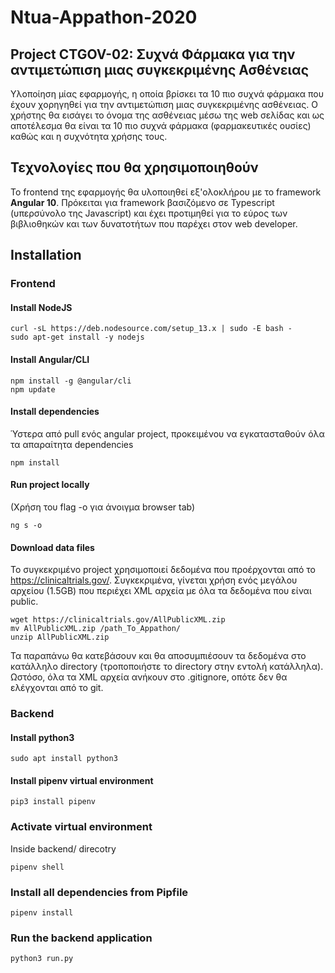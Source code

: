 # Ntua-Appathon-2020

## Project CTGOV-02: Συχνά Φάρμακα για την αντιμετώπιση μιας συγκεκριμένης Ασθένειας

Υλοποίηση μίας εφαρμογής, η οποία βρίσκει τα 10 πιο συχνά φάρμακα που έχουν χορηγηθεί για την αντιμετώπιση μιας συγκεκριμένης ασθένειας. 
Ο χρήστης θα εισάγει το όνομα της ασθένειας μέσω της web σελίδας και ως αποτέλεσμα θα είναι τα 10 πιο συχνά φάρμακα (φαρμακευτικές ουσίες) καθώς και η συχνότητα χρήσης τους. 

## Τεχνολογίες που θα χρησιμοποιηθούν

To frontend της εφαρμογής θα υλοποιηθεί εξ'ολοκλήρου με το framework <strong>Angular 10</strong>.
Πρόκειται για framework βασιζόμενο σε Typescript (υπερσύνολο της Javascript) και έχει προτιμηθεί για το εύρος των βιβλιοθηκών και των δυνατοτήτων που παρέχει στον web developer.

## Installation

### Frontend

#### Install NodeJS
```
curl -sL https://deb.nodesource.com/setup_13.x | sudo -E bash -
sudo apt-get install -y nodejs
```

#### Install Angular/CLI
```
npm install -g @angular/cli
npm update
```

#### Install dependencies
Ύστερα από pull ενός angular project, προκειμένου να εγκατασταθούν όλα τα απαραίτητα dependencies
```
npm install
```

#### Run project locally
(Χρήση του flag -o για άνοιγμα browser tab)
```
ng s -o
```

#### Download data files
Το συγκεκριμένο project χρησιμοποιεί δεδομένα που προέρχονται από το https://clinicaltrials.gov/.
Συγκεκριμένα, γίνεται χρήση ενός μεγάλου αρχείου (1.5GB) που περιέχει XML αρχεία με όλα τα δεδομένα που είναι public.

``` 
wget https://clinicaltrials.gov/AllPublicXML.zip
mv AllPublicXML.zip /path_To_Appathon/
unzip AllPublicXML.zip
```

Τα παραπάνω θα κατεβάσουν και θα αποσυμπιέσουν τα δεδομένα στο κατάλληλο directory (τροποποιήστε το directory στην εντολή κατάλληλα).
Ωστόσο, όλα τα XML αρχεία ανήκουν στο .gitignore, οπότε δεν θα ελέγχονται από το git.


### Backend

#### Install python3
```
sudo apt install python3
```

#### Install pipenv virtual environment
```
pip3 install pipenv
```

### Activate virtual environment
Inside backend/ direcotry
```
pipenv shell
```

### Install all dependencies from Pipfile
```
pipenv install
```

### Run the backend application
```
python3 run.py
```
